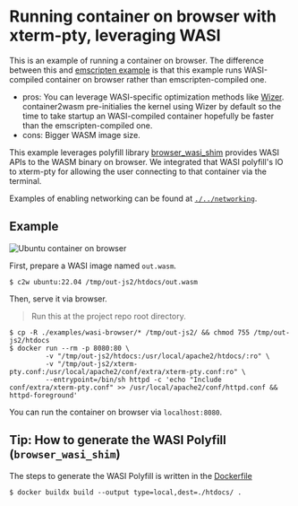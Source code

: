 # Running container on browser with xterm-pty, leveraging WASI

This is an example of running a container on browser.
The difference between this and [emscripten example](../emscripten) is that this example runs WASI-compiled container on browser rather than emscripten-compiled one.

- pros: You can leverage WASI-specific optimization methods like [Wizer](https://github.com/bytecodealliance/wizer/).  container2wasm pre-initialies the kernel using Wizer by default so the time to take startup an WASI-compiled container hopefully be faster than the emscripten-compiled one.
- cons: Bigger WASM image size.

This example leverages polyfill library [browser_wasi_shim](https://github.com/bjorn3/browser_wasi_shim) provides WASI APIs to the WASM binary on browser.
We integrated that WASI polyfill's IO to xterm-pty for allowing the user connecting to that container via the terminal.

Examples of enabling networking can be found at [`./../networking`](./../networking/).

## Example

![Ubuntu container on browser](../../docs/images/ubuntu-wasi-on-browser.png)

First, prepare a WASI image named `out.wasm`.

```
$ c2w ubuntu:22.04 /tmp/out-js2/htdocs/out.wasm
```

Then, serve it via browser.

> Run this at the project repo root directory.

```
$ cp -R ./examples/wasi-browser/* /tmp/out-js2/ && chmod 755 /tmp/out-js2/htdocs
$ docker run --rm -p 8080:80 \
         -v "/tmp/out-js2/htdocs:/usr/local/apache2/htdocs/:ro" \
         -v "/tmp/out-js2/xterm-pty.conf:/usr/local/apache2/conf/extra/xterm-pty.conf:ro" \
         --entrypoint=/bin/sh httpd -c 'echo "Include conf/extra/xterm-pty.conf" >> /usr/local/apache2/conf/httpd.conf && httpd-foreground'
```

You can run the container on browser via `localhost:8080`.

## Tip: How to generate the WASI Polyfill (`browser_wasi_shim`)

The steps to generate the WASI Polyfill is written in the [Dockerfile](./Dockerfile)

```console
$ docker buildx build --output type=local,dest=./htdocs/ .
```
